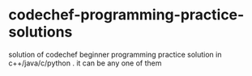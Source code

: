 # codechef-programming-practice-solutions
solution of codechef beginner programming practice solution in c++/java/c/python . it can be any one of them
